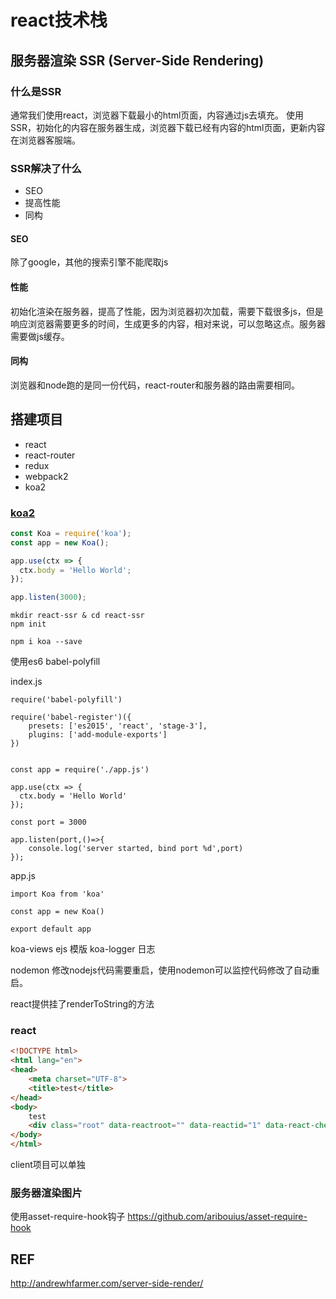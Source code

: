 # react技术栈

## 服务器渲染 SSR (Server-Side Rendering)

 ### 什么是SSR
	
   通常我们使用react，浏览器下载最小的html页面，内容通过js去填充。
   使用SSR，初始化的内容在服务器生成，浏览器下载已经有内容的html页面，更新内容在浏览器客服端。

 ### SSR解决了什么
- SEO  
- 提高性能
- 同构

#### SEO
 除了google，其他的搜索引擎不能爬取js
 
#### 性能
 初始化渲染在服务器，提高了性能，因为浏览器初次加载，需要下载很多js，但是响应浏览器需要更多的时间，生成更多的内容，相对来说，可以忽略这点。服务器需要做js缓存。

#### 同构
 浏览器和node跑的是同一份代码，react-router和服务器的路由需要相同。


## 搭建项目
- react
- react-router
- redux
- webpack2
- koa2

### [koa2](https://koajs.com/)

~~~js
const Koa = require('koa');
const app = new Koa();

app.use(ctx => {
  ctx.body = 'Hello World';
});

app.listen(3000);
~~~

~~~
mkdir react-ssr & cd react-ssr
npm init

npm i koa --save 
~~~


使用es6
babel-polyfill

index.js
~~~
require('babel-polyfill')

require('babel-register')({
    presets: ['es2015', 'react', 'stage-3'],
    plugins: ['add-module-exports']
})


const app = require('./app.js')

app.use(ctx => {
  ctx.body = 'Hello World'
});

const port = 3000

app.listen(port,()=>{
	console.log('server started, bind port %d',port)
});
~~~
app.js
~~~
import Koa from 'koa'

const app = new Koa()

export default app
~~~
koa-views
ejs 模版
koa-logger 日志


nodemon 修改nodejs代码需要重启，使用nodemon可以监控代码修改了自动重启。

react提供挂了renderToString的方法



### react
~~~html
<!DOCTYPE html>
<html lang="en">
<head>
	<meta charset="UTF-8">
	<title>test</title>
</head>
<body>
	test
	<div class="root" data-reactroot="" data-reactid="1" data-react-checksum="-1133046379">test</div>
</body>
</html>
~~~


client项目可以单独



### 服务器渲染图片

使用asset-require-hook钩子
https://github.com/aribouius/asset-require-hook

## REF
http://andrewhfarmer.com/server-side-render/
